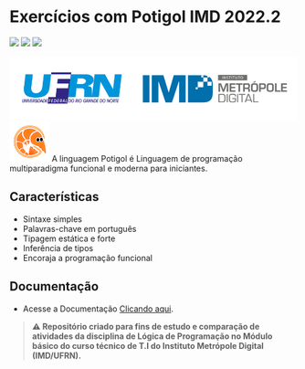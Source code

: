  # Exercícios com Potigol IMD 2022.2

[<img src="https://img.shields.io/github/followers/fransuelton?label=Follow%20Fransuelton&style=social">](https://github.com/Fransuelton)
[<img src="https://img.shields.io/github/followers/potigol?label=Follow%20Potigol&style=social">](https://github.com/potigol)
<img src="https://img.shields.io/github/repo-size/Fransuelton/exercicios-potigol-imd">

<img src="./src/banner.png" alt="banner com logo da UFRN e IMD">

<br>

<div align=left>
<img src="./src/potigol-logo.png" width=70 alt="logo potigol">
A linguagem Potigol é Linguagem de programação multiparadigma funcional e moderna para iniciantes.

<br>

## Características
* Sintaxe simples
* Palavras-chave em português
* Tipagem estática e forte
* Inferência de tipos
* Encoraja a programação funcional
## Documentação
- Acesse a Documentação <a href="https://potigol.github.io/docs/">Clicando aqui</a>.
</div>

<b>

 >⚠️ Repositório criado para fins de estudo e comparação de atividades da disciplina de Lógica de Programação no Módulo básico do curso técnico de T.I do Instituto Metrópole Digital (IMD/UFRN).
